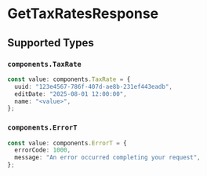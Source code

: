 # GetTaxRatesResponse


## Supported Types

### `components.TaxRate`

```typescript
const value: components.TaxRate = {
  uuid: "123e4567-786f-407d-ae8b-231ef443eadb",
  editDate: "2025-08-01 12:00:00",
  name: "<value>",
};
```

### `components.ErrorT`

```typescript
const value: components.ErrorT = {
  errorCode: 1000,
  message: "An error occurred completing your request",
};
```

